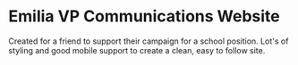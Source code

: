 # Emilia VP Communications Website

Created for a friend to support their campaign for a school position. Lot's of styling and good mobile support to create a clean, easy to follow site.
